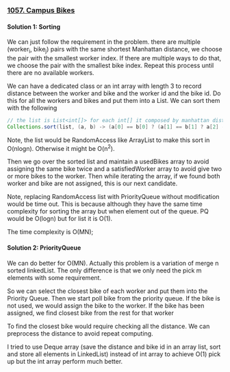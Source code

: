 ### [1057. Campus Bikes](https://leetcode.com/problems/campus-bikes/)

#### Solution 1: Sorting

We can just follow the requirement in the problem.
 there are multiple (worker<sub>i</sub>, bike<sub>j</sub>) pairs with the same shortest Manhattan distance, we choose the pair with the smallest worker index. If there are multiple ways to do that, we choose the pair with the smallest bike index. Repeat this process until there are no available workers.

We can have a dedicated class or an int array with length 3 to record distance between the worker and bike and the worker id and the bike id. Do this for all the workers and bikes and put them into a List. We can sort them with the following

```java
// the list is List<int[]> for each int[] it composed by manhattan dist, worker id and bike id.
Collections.sort(list, (a, b) -> (a[0] == b[0] ? (a[1] == b[1] ? a[2] - b[2] : a[1] - b[1]) : a[0] - b[0]));
```
Note, the list would be RandomAccess like ArrayList to make this sort in O(nlogn). Otherwise it might be O(n<sup>2</sup>).

Then we go over the sorted list and maintain a usedBikes array to avoid assigning the same bike twice and a satisfiedWorker array to avoid give two or more bikes to the worker. Then while iterating the array, if we found both worker and bike are not assigned, this is our next candidate.

Note, replacing RandomAccess list with PriorityQueue without modification would be time out. This is because although they have the same time complexity for sorting the array but when element out of the queue. PQ would be O(logn) but for list it is O(1).

The time complexity is O(MN);

#### Solution 2: PriorityQueue

We can do better for O(MN). Actually this problem is a variation of merge n sorted linkedList. The only difference is that we only need the pick m elements with some requirement.

So we can select the closest bike of each worker and put them into the Priority Queue. 
Then we start poll bike from the priority queue. If the bike is not used, we would assign the bike to the worker.
If the bike has been assigned, we find closest bike from the rest for that worker

To find the closest bike would require checking all the distance. We can preprocess the distance to avoid repeat computing.

I tried to use Deque array (save the distance and bike id in an array list, sort and store all elements in LinkedList) instead of int array to achieve O(1) pick up but the int array perform much better.
